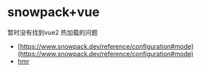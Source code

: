 # snowpack+vue


暂时没有找到vue2 热加载的问题

- [https://www.snowpack.dev/reference/configuration#mode](https://www.snowpack.dev/reference/configuration#mode)
- [hmr](https://www.snowpack.dev/concepts/hot-module-replacement)